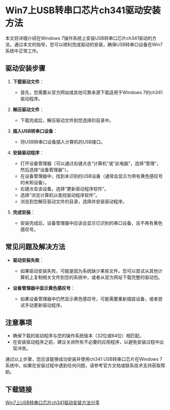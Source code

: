 # Win7上USB转串口芯片ch341驱动安装方法

本文将详细介绍在Windows 7操作系统上安装USB转串口芯片ch341驱动的方法。通过本文的指导，您可以顺利完成驱动的安装，确保USB转串口设备在Win7系统中正常工作。

## 驱动安装步骤

1. **下载驱动文件**：
   - 首先，您需要从官方网站或其他可靠来源下载适用于Windows 7的ch341驱动程序。

2. **解压驱动文件**：
   - 下载完成后，解压驱动文件到您选择的目录中。

3. **插入USB转串口设备**：
   - 将USB转串口设备插入计算机的USB接口。

4. **安装驱动程序**：
   - 打开设备管理器（可以通过右键点击“计算机”或“此电脑”，选择“管理”，然后选择“设备管理器”）。
   - 在设备管理器中，找到未识别的USB设备（通常会显示为带有黄色感叹号的未知设备）。
   - 右键点击该设备，选择“更新驱动程序软件”。
   - 选择“浏览计算机以查找驱动程序软件”。
   - 浏览到您解压驱动文件的目录，选择并安装驱动程序。

5. **完成安装**：
   - 安装完成后，设备管理器中应该会显示已识别的串口设备，且不再有黄色感叹号。

## 常见问题及解决方法

- **驱动安装失败**：
  - 如果驱动安装失败，可能是因为系统缺少某些文件。您可以尝试从其他计算机上复制相关文件到您的系统中，或者从官方网站下载完整的驱动包。

- **设备管理器中显示黄色感叹号**：
  - 如果设备管理器中仍然显示黄色感叹号，可能需要重新插拔设备，或者尝试手动更新驱动程序。

## 注意事项

- 确保下载的驱动程序与您的操作系统版本（32位或64位）相匹配。
- 在安装驱动程序之前，建议关闭所有不必要的应用程序，以避免安装过程中出现冲突。

通过以上步骤，您应该能够成功安装并使用ch341 USB转串口芯片在Windows 7系统中。如果在安装过程中遇到任何问题，请参考官方文档或联系技术支持获取帮助。

## 下载链接

[Win7上USB转串口芯片ch341驱动安装方法分享](https://pan.quark.cn/s/2fb6bf1f1f0c)